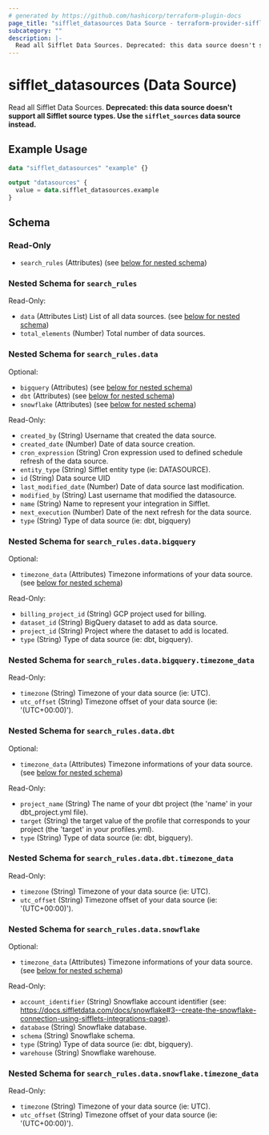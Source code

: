 ```yaml
---
# generated by https://github.com/hashicorp/terraform-plugin-docs
page_title: "sifflet_datasources Data Source - terraform-provider-sifflet"
subcategory: ""
description: |-
  Read all Sifflet Data Sources. Deprecated: this data source doesn't support all Sifflet source types. Use the sifflet_sources data source instead.
---
```


# sifflet_datasources (Data Source)

Read all Sifflet Data Sources. **Deprecated: this data source doesn't support all Sifflet source types. Use the `sifflet_sources` data source instead.**

## Example Usage

```terraform
data "sifflet_datasources" "example" {}

output "datasources" {
  value = data.sifflet_datasources.example
}
```

<!-- schema generated by tfplugindocs -->
## Schema

### Read-Only

- `search_rules` (Attributes) (see [below for nested schema](#nestedatt--search_rules))

<a id="nestedatt--search_rules"></a>
### Nested Schema for `search_rules`

Read-Only:

- `data` (Attributes List) List of all data sources. (see [below for nested schema](#nestedatt--search_rules--data))
- `total_elements` (Number) Total number of data sources.

<a id="nestedatt--search_rules--data"></a>
### Nested Schema for `search_rules.data`

Optional:

- `bigquery` (Attributes) (see [below for nested schema](#nestedatt--search_rules--data--bigquery))
- `dbt` (Attributes) (see [below for nested schema](#nestedatt--search_rules--data--dbt))
- `snowflake` (Attributes) (see [below for nested schema](#nestedatt--search_rules--data--snowflake))

Read-Only:

- `created_by` (String) Username that created the data source.
- `created_date` (Number) Date of data source creation.
- `cron_expression` (String) Cron expression used to defined schedule refresh of the data source.
- `entity_type` (String) Sifflet entity type (ie: DATASOURCE).
- `id` (String) Data source UID
- `last_modified_date` (Number) Date of data source last modification.
- `modified_by` (String) Last username that modified the datasource.
- `name` (String) Name to represent your integration in Sifflet.
- `next_execution` (Number) Date of the next refresh for the data source.
- `type` (String) Type of data source (ie: dbt, bigquery)

<a id="nestedatt--search_rules--data--bigquery"></a>
### Nested Schema for `search_rules.data.bigquery`

Optional:

- `timezone_data` (Attributes) Timezone informations of your data source. (see [below for nested schema](#nestedatt--search_rules--data--bigquery--timezone_data))

Read-Only:

- `billing_project_id` (String) GCP project used for billing.
- `dataset_id` (String) BigQuery dataset to add as data source.
- `project_id` (String) Project where the dataset to add is located.
- `type` (String) Type of data source (ie: dbt, bigquery).

<a id="nestedatt--search_rules--data--bigquery--timezone_data"></a>
### Nested Schema for `search_rules.data.bigquery.timezone_data`

Read-Only:

- `timezone` (String) Timezone of your data source (ie: UTC).
- `utc_offset` (String) Timezone offset of your data source (ie: '(UTC+00:00)').



<a id="nestedatt--search_rules--data--dbt"></a>
### Nested Schema for `search_rules.data.dbt`

Optional:

- `timezone_data` (Attributes) Timezone informations of your data source. (see [below for nested schema](#nestedatt--search_rules--data--dbt--timezone_data))

Read-Only:

- `project_name` (String) The name of your dbt project (the 'name' in your dbt_project.yml file).
- `target` (String) the target value of the profile that corresponds to your project (the 'target' in your profiles.yml).
- `type` (String) Type of data source (ie: dbt, bigquery).

<a id="nestedatt--search_rules--data--dbt--timezone_data"></a>
### Nested Schema for `search_rules.data.dbt.timezone_data`

Read-Only:

- `timezone` (String) Timezone of your data source (ie: UTC).
- `utc_offset` (String) Timezone offset of your data source (ie: '(UTC+00:00)').



<a id="nestedatt--search_rules--data--snowflake"></a>
### Nested Schema for `search_rules.data.snowflake`

Optional:

- `timezone_data` (Attributes) Timezone informations of your data source. (see [below for nested schema](#nestedatt--search_rules--data--snowflake--timezone_data))

Read-Only:

- `account_identifier` (String) Snowflake account identifier (see: https://docs.siffletdata.com/docs/snowflake#3--create-the-snowflake-connection-using-sifflets-integrations-page).
- `database` (String) Snowflake database.
- `schema` (String) Snowflake schema.
- `type` (String) Type of data source (ie: dbt, bigquery).
- `warehouse` (String) Snowflake warehouse.

<a id="nestedatt--search_rules--data--snowflake--timezone_data"></a>
### Nested Schema for `search_rules.data.snowflake.timezone_data`

Read-Only:

- `timezone` (String) Timezone of your data source (ie: UTC).
- `utc_offset` (String) Timezone offset of your data source (ie: '(UTC+00:00)').
